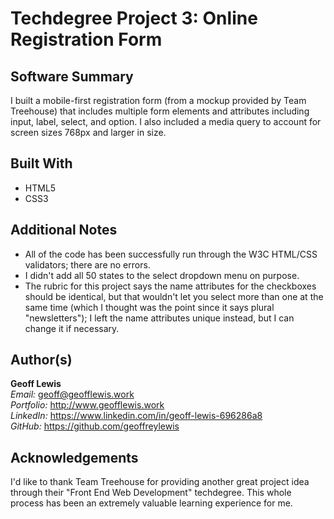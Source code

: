 # Techdegree Project 3: Online Registration Form

## Software Summary

I built a mobile-first registration form (from a mockup provided by Team Treehouse) that includes multiple form elements and attributes including input, label, select, and option.  I also included a media query to account for screen sizes 768px and larger in size.

## Built With

* HTML5
* CSS3

## Additional Notes

* All of the code has been successfully run through the W3C HTML/CSS validators; there are no errors.
* I didn't add all 50 states to the select dropdown menu on purpose.
* The rubric for this project says the name attributes for the checkboxes should be identical, but that wouldn't let you select more than one at the same time (which I thought was the point since it says plural "newsletters"); I left the name attributes unique instead, but I can change it if necessary.

## Author(s)

**Geoff Lewis**  
*Email:* geoff@geofflewis.work  
*Portfolio:* http://www.geofflewis.work  
*LinkedIn:* https://www.linkedin.com/in/geoff-lewis-696286a8  
*GitHub:* https://github.com/geoffreylewis

## Acknowledgements

I'd like to thank Team Treehouse for providing another great project idea through their "Front End Web Development" techdegree.  This whole process has been an extremely valuable learning experience for me.
